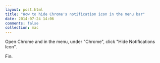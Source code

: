 ```yaml
---
layout: post.html
title: "How to hide Chrome's notification icon in the menu bar"
date: 2014-07-24 14:06
comments: false
collection: mac
---
```


Open Chrome and in the menu, under "Chrome", click "Hide Notifications Icon".

Fin.
